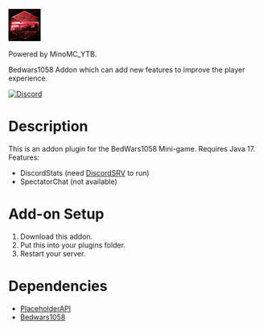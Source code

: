 ![Logo](./.github/assets/plugin-icon.png)

Powered by MinoMC_YTB.

Bedwars1058 Addon which can add new features to improve the player experience.

[![Discord](https://discordapp.com/api/guilds/978181790118330398/widget.png?style=shield)](https://discord.gg/DVpDADmrgq)

# Description
This is an addon plugin for the BedWars1058 Mini-game. Requires Java 17.
Features:
- DiscordStats (need [DiscordSRV](https://www.spigotmc.org/resources/discordsrv.18494/) to run)
- SpectatorChat (not available)

# Add-on Setup
1. Download this addon.
2. Put this into your plugins folder.
3. Restart your server.

# Dependencies
- [PlaceholderAPI](https://www.spigotmc.org/resources/placeholderapi.6245/)
- [Bedwars1058](https://www.spigotmc.org/resources/bedwars1058-opensource.97320/)
